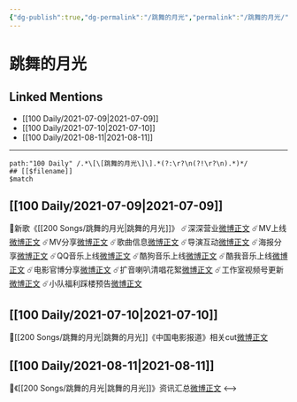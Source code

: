 ```yaml
---
{"dg-publish":true,"dg-permalink":"/跳舞的月光","permalink":"/跳舞的月光/","created":"2023-04-09T22:29:05.267+08:00","updated":"2023-04-10T15:58:22.295+08:00"}
---
```


# 跳舞的月光

## Linked Mentions
- [[100 Daily/2021-07-09\|2021-07-09]]
- [[100 Daily/2021-07-10\|2021-07-10]]
- [[100 Daily/2021-08-11\|2021-08-11]]


---

```expander
path:"100 Daily" /.*\[\[跳舞的月光\]\].*(?:\r?\n(?!\r?\n).*)*/
## [[$filename]]
$match
```
## [[100 Daily/2021-07-09\|2021-07-09]]
💫新歌《[[200 Songs/跳舞的月光\|跳舞的月光]]》
☄️深深营业[微博正文](https://m.weibo.cn/6466290670/4656989621456106)
☄️MV上线[微博正文](https://m.weibo.cn/6466290670/4656992251547728)
☄️MV分享[微博正文](https://m.weibo.cn/6466290670/4656994265597748)
☄️歌曲信息[微博正文](https://m.weibo.cn/6466290670/4657110715469523)
☄️导演互动[微博正文](https://m.weibo.cn/6466290670/4657008991539460)
☄️海报分享[微博正文](https://m.weibo.cn/6466290670/4657030797721954)
☄️QQ音乐上线[微博正文](https://m.weibo.cn/6466290670/4657109902559555)
☄️酷狗音乐上线[微博正文](https://m.weibo.cn/6466290670/4657111490893004)
☄️酷我音乐上线[微博正文](https://m.weibo.cn/6466290670/4657152554177933)
☄️电影官博分享[微博正文](https://m.weibo.cn/6466290670/4657152893916371)
☄️扩音喇叭清唱花絮[微博正文](https://m.weibo.cn/6466290670/4657004972609389)
☄️工作室视频号更新[微博正文](https://m.weibo.cn/6466290670/4657025977681272)
☄️小队福利踩楼预告[微博正文](https://m.weibo.cn/6466290670/4657038887486116)

## [[100 Daily/2021-07-10\|2021-07-10]]
💫[[200 Songs/跳舞的月光\|跳舞的月光]]《中国电影报道》相关cut[微博正文](https://m.weibo.cn/6466290670/4657532842279736)
## [[100 Daily/2021-08-11\|2021-08-11]]
🎵《[[200 Songs/跳舞的月光\|跳舞的月光]]》资讯汇总[微博正文](https://m.weibo.cn/6466290670/4669106698323161)
<-->